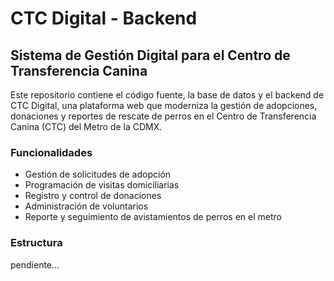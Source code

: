 # CTC Digital - Backend
## Sistema de Gestión Digital para el Centro de Transferencia Canina

Este repositorio contiene el código fuente, la base de datos y el backend de CTC Digital, una plataforma web que moderniza la gestión de adopciones, donaciones y reportes de rescate de perros en el Centro de Transferencia Canina (CTC) del Metro de la CDMX.

### Funcionalidades
- Gestión de solicitudes de adopción
- Programación de visitas domiciliarias
- Registro y control de donaciones
- Administración de voluntarios
- Reporte y seguimiento de avistamientos de perros en el metro

### Estructura
pendiente...
